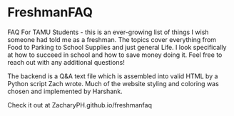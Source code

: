 # FreshmanFAQ
FAQ For TAMU Students - this is an ever-growing list of things I wish someone had told me as a freshman. The topics cover everything from Food to Parking to School Supplies and just general Life. I look specifically at how to succeed in school and how to save money doing it. Feel free to reach out with any additional questions!

The backend is a Q&A text file which is assembled into valid HTML by a Python script Zach wrote. Much of the website styling and coloring was chosen and implemented by Harshank.

Check it out at ZacharyPH.github.io/freshmanfaq
